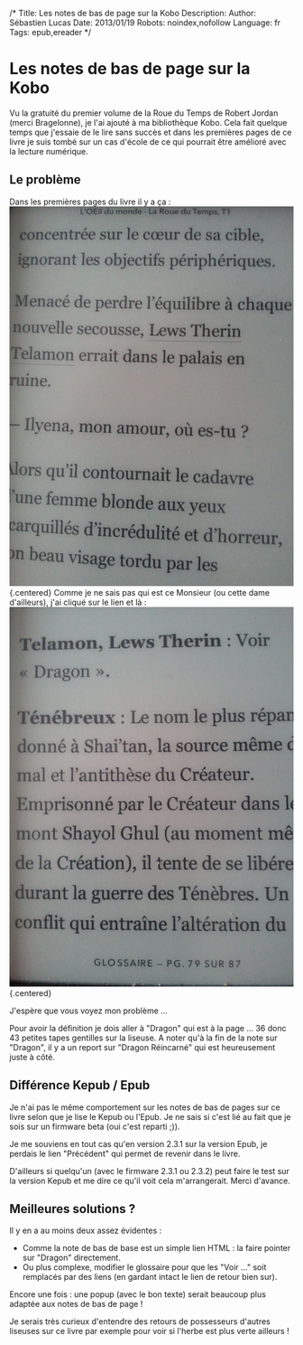 /*
Title: Les notes de bas de page sur la Kobo
Description: 
Author: Sébastien Lucas
Date: 2013/01/19
Robots: noindex,nofollow
Language: fr
Tags: epub,ereader
*/
# Les notes de bas de page sur la Kobo

Vu la gratuité du premier volume de la Roue du Temps de Robert Jordan (merci Bragelonne), je l'ai ajouté à ma bibliothèque Kobo. Cela fait quelque temps que j'essaie de le lire sans succès et dans les premières pages de ce livre je suis tombé sur un cas d'école de ce qui pourrait être amélioré avec la lecture numérique.

## Le problème

Dans les premières pages du livre il y a ça : 
![Image](/blog/footnote-1.jpg){.centered}
Comme je ne sais pas qui est ce Monsieur (ou cette dame d'ailleurs), j'ai cliqué sur le lien et là :
![Image](/blog/footnote-2.jpg){.centered}

J'espère que vous voyez mon problème ...

Pour avoir la définition je dois aller à "Dragon" qui est à la page ... 36 donc 43 petites tapes gentilles sur la liseuse. A noter qu'à la fin de la note sur "Dragon", il y a un report sur "Dragon Réincarné" qui est heureusement juste à côté.

## Différence Kepub / Epub

Je n'ai pas le même comportement sur les notes de bas de pages sur ce livre selon que je lise le Kepub ou l'Epub. Je ne sais si c'est lié au fait que je sois sur un firmware beta (oui c'est reparti ;)).

Je me souviens en tout cas qu'en version 2.3.1 sur la version Epub, je perdais le lien "Précédent" qui permet de revenir dans le livre.

D'ailleurs si quelqu'un (avec le firmware 2.3.1 ou 2.3.2) peut faire le test sur la version Kepub et me dire ce qu'il voit cela m'arrangerait. Merci d'avance.

## Meilleures solutions ?

Il y en a au moins deux assez évidentes :
*	Comme la note de bas de base est un simple lien HTML : la faire pointer sur "Dragon" directement.
*	Ou plus complexe, modifier le glossaire pour que les "Voir ..." soit remplacés par des liens (en gardant intact le lien de retour bien sur).

Encore une fois : une popup (avec le bon texte) serait beaucoup plus adaptée aux notes de bas de page !

Je serais très curieux d'entendre des retours de possesseurs d'autres liseuses sur ce livre par exemple pour voir si l'herbe est plus verte ailleurs !
